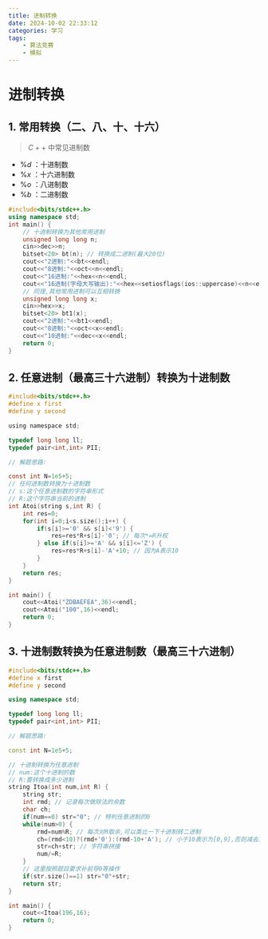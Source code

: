 ```yaml
---
title: 进制转换
date: 2024-10-02 22:33:12
categories: 学习
tags: 
    - 算法竞赛
    - 模拟
---
```


<meta name="referrer" content="no-referrer" />

# 进制转换

<!-- toc -->

<!-- more -->



## 1. 常用转换（二、八、十、十六）

> $C++$ 中常见进制数

* $\%d$ ：十进制数
* $\%x$ ：十六进制数
* $\%o$ ：八进制数
* $\%b$ ：二进制数

``` c++
#include<bits/stdc++.h>
using namespace std;
int main() {
	// 十进制转换为其他常用进制
	unsigned long long n;
	cin>>dec>>n;
	bitset<20> bt(n); // 转换成二进制(最大20位)
	cout<<"2进制:"<<bt<<endl;
	cout<<"8进制:"<<oct<<n<<endl;
	cout<<"16进制:"<<hex<<n<<endl;
	cout<<"16进制(字母大写输出):"<<hex<<setiosflags(ios::uppercase)<<n<<endl;
	// 同理,其他常用进制可以互相转换
	unsigned long long x;
	cin>>hex>>x;
	bitset<20> bt1(x);
	cout<<"2进制:"<<bt1<<endl;
	cout<<"8进制:"<<oct<<x<<endl;
	cout<<"10进制:"<<dec<<x<<endl;
	return 0;
}
```



## 2. 任意进制（最高三十六进制）转换为十进制数

``` c
#include<bits/stdc++.h>
#define x first
#define y second

using namespace std;

typedef long long ll;
typedef pair<int,int> PII;

// 解题思路: 

const int N=1e5+5;
// 任何进制数转换为十进制数
// s:这个任意进制数的字符串形式
// R:这个字符串当前的进制
int Atoi(string s,int R) {
	int res=0;
	for(int i=0;i<s.size();i++) {
		if(s[i]>='0' && s[i]<'9') {
			res=res*R+s[i]-'0'; // 每次*=R升权
		} else if(s[i]>='A' && s[i]<='Z') {
			res=res*R+s[i]-'A'+10; // 因为A表示10
		}
	}
	return res;
}

int main() {
	cout<<Atoi("ZDBAEFEA",36)<<endl;
	cout<<Atoi("100",16)<<endl;
	return 0;
}
```



## 3. 十进制数转换为任意进制数（最高三十六进制）

``` c++
#include<bits/stdc++.h>
#define x first
#define y second

using namespace std;

typedef long long ll;
typedef pair<int,int> PII;

// 解题思路: 

const int N=1e5+5;

// 十进制转换为任意进制
// num:这个十进制的数
// R:要转换成多少进制
string Itoa(int num,int R) {
	string str;
	int rmd; // 记录每次做除法的余数
	char ch;
	if(num==0) str="0"; // 特判任意进制的0
	while(num>0) {
		rmd=num%R; // 每次对R取余,可以类比一下十进制转二进制
		ch=(rmd<10)?(rmd+'0'):(rmd-10+'A'); // 小于10表示为[0,9],否则减去10+'A'
		str=ch+str; // 字符串拼接
		num/=R;
	}
	// 这里按照题目要求补前导0等操作
	if(str.size()==1) str="0"+str; 
	return str;
}

int main() {
	cout<<Itoa(196,16);	
	return 0;
}
```
